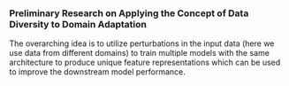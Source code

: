 ### Preliminary Research on Applying the Concept of Data Diversity to Domain Adaptation

The overarching idea is to utilize perturbations in the input data (here we use data from different domains) to train multiple models with the same architecture to produce unique feature representations which can be used to improve the downstream model performance.
